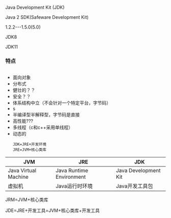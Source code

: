 Java Development Kit (JDK)

Java 2 SDK(Safeware Development Kit)

1.2.2---1.5.0(5.0)

JDK8

JDK11

### 特点

```

```

- 面向对象
- 分布式
- 健壮的？？
- 安全？？
- 体系结构中立（不会针对一个特定平台，字节码）
- s
- 半编译型半解释型，字节码是直接
- 高性能???
- 多线程（c和c++采用单线程）
- 动态的
  ```
  JDK=JRE+开发环境
  JRE=JVM+核心类库

  ```

| JVM                  | JRE                      | JDK                  |
| -------------------- | ------------------------ | -------------------- |
| Java Virtual Machine | Java Runtime Environment | Java Development Kit |
| 虚拟机               | Java运行时环境           | Java开发工具包       |

JRM=JVM+核心类库

JDE=JRE+开发工具=JVM+核心类库+开发工具

